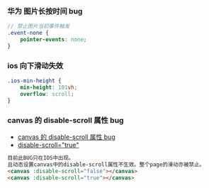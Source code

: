 ### 华为 图片长按时间 bug

```scss
// 禁止图片当初事件触发
.event-none {
	pointer-events: none;
}
```

### ios 向下滑动失效

```scss
.ios-min-height {
	min-height: 101vh;
	overflow: scroll;
}
```

### canvas 的 disable-scroll 属性 bug

-   [canvas 的 disable-scroll 属性 bug](https://developers.weixin.qq.com/community/develop/doc/0004c6f94685a8b42f17669605d800)
-   [disable-scroll="true"](https://www.zhihu.com/question/52852717)

```html
目前此BUG只在IOS中出现。
且动态设置canvas中的disable-scroll属性不生效。整个page的滑动亦被禁止。
<canvas :disable-scroll="false"></canvas>
<canvas :disable-scroll="true"></canvas>
```
